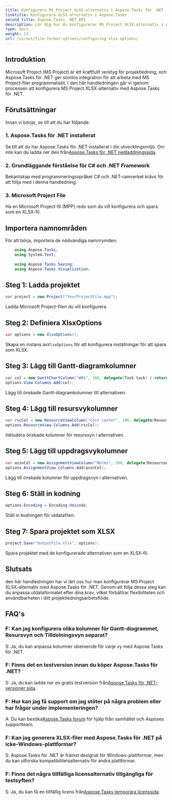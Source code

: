 ```yaml
---
title: Konfigurera MS Project XLSX-alternativ i Aspose.Tasks för .NET
linktitle: Konfigurera XLSX-alternativ i Aspose.Tasks
second_title: Aspose.Tasks .NET API
description: Lär dig hur du konfigurerar MS Project XLSX-alternativ i Aspose.Tasks för .NET. Anpassa kolumner, kodning och mer utan ansträngning.
type: docs
weight: 11
url: /sv/net/file-format-options/configuring-xlsx-options/
---
```

## Introduktion
Microsoft Project (MS Project) är ett kraftfullt verktyg för projektledning, och Aspose.Tasks för .NET ger sömlös integration för att arbeta med MS Project-filer programmatiskt. I den här handledningen går vi igenom processen att konfigurera MS Project XLSX-alternativ med Aspose.Tasks för .NET.
## Förutsättningar
Innan vi börjar, se till att du har följande:
### 1. Aspose.Tasks för .NET installerat
 Se till att du har Aspose.Tasks för .NET installerat i din utvecklingsmiljö. Om inte kan du ladda ner den från[Aspose.Tasks för .NET nedladdningssida](https://releases.aspose.com/tasks/net/).
### 2. Grundläggande förståelse för C# och .NET Framework
Bekantskap med programmeringsspråket C# och .NET-ramverket krävs för att följa med i denna handledning.
### 3. Microsoft Project File
Ha en Microsoft Project-fil (MPP) redo som du vill konfigurera och spara som en XLSX-fil.

## Importera namnområden
För att börja, importera de nödvändiga namnrymden:
```csharp
    using Aspose.Tasks;
    using System.Text;
    
    using Aspose.Tasks.Saving;
    using Aspose.Tasks.Visualization;
```

## Steg 1: Ladda projektet
```csharp
var project = new Project("YourProjectFile.mpp");
```
Ladda Microsoft Project-filen du vill konfigurera.
## Steg 2: Definiera XlsxOptions
```csharp
var options = new XlsxOptions();
```
 Skapa en instans av`XlsxOptions` för att konfigurera inställningar för att spara som XLSX.
## Steg 3: Lägg till Gantt-diagramkolumner
```csharp
var col = new GanttChartColumn("WBS", 100, delegate(Task task) { return task.Get(Tsk.WBS); });
options.View.Columns.Add(col);
```
Lägg till önskade Gantt-diagramkolumner till alternativen.
## Steg 4: Lägg till resursvykolumner
```csharp
var rscCol = new ResourceViewColumn("Cost center", 100, delegate(Resource resource) { return resource.Get(Rsc.CostCenter); });
options.ResourceView.Columns.Add(rscCol);
```
Inkludera önskade kolumner för resursvyn i alternativen.
## Steg 5: Lägg till uppdragsvykolumner
```csharp
var assnCol = new AssignmentViewColumn("Notes", 200, delegate(ResourceAssignment assignment) { return assignment.Get(Asn.NotesText); });
options.AssignmentView.Columns.Add(assnCol);
```
Lägg till önskade kolumner för uppdragsvyn i alternativen.
## Steg 6: Ställ in kodning
```csharp
options.Encoding = Encoding.Unicode;
```
Ställ in kodningen för utdatafilen.
## Steg 7: Spara projektet som XLSX
```csharp
project.Save("OutputFile.xlsx", options);
```
Spara projektet med de konfigurerade alternativen som en XLSX-fil.

## Slutsats
den här handledningen har vi lärt oss hur man konfigurerar MS Project XLSX-alternativ med Aspose.Tasks för .NET. Genom att följa dessa steg kan du anpassa utdataformatet efter dina krav, vilket förbättrar flexibiliteten och användbarheten i ditt projektledningsarbetsflöde.
## FAQ's

### F: Kan jag konfigurera olika kolumner för Gantt-diagrammet, Resursvyn och Tilldelningsvyn separat?

S: Ja, du kan anpassa kolumner oberoende för varje vy med Aspose.Tasks för .NET.

### F: Finns det en testversion innan du köper Aspose.Tasks för .NET?

 S: Ja, du kan ladda ner en gratis testversion från[Aspose.Tasks för .NET-versioner sida](https://releases.aspose.com/).

### F: Hur kan jag få support om jag stöter på några problem eller har frågor under implementeringen?

 A: Du kan besöka[Aspose.Tasks forum](https://forum.aspose.com/c/tasks/15) för hjälp från samhället och Asposes supportteam.

### F: Kan jag generera XLSX-filer med Aspose.Tasks för .NET på icke-Windows-plattformar?

S: Aspose.Tasks för .NET är främst designat för Windows-plattformar, men du kan utforska kompatibilitetsalternativ för andra plattformar.

### F: Finns det några tillfälliga licensalternativ tillgängliga för testsyften?

 S: Ja, du kan få en tillfällig licens från[Aspose.Tasks temporära licenssida](https://purchase.aspose.com/temporary-license/).